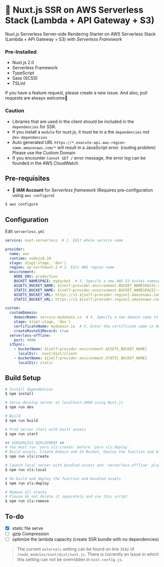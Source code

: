 # 🚀 Nuxt.js SSR on AWS Serverless Stack (Lambda + API Gateway + S3)

Nuxt.js Serverless Server-side Rendering Starter on AWS Serverless Stack (Lambda + API Gateway + S3) with *Serverless Framework*

### Pre-Installed
- Nuxt.js 2.0
- Serverless Framework
- TypeScript
- Sass (SCSS)
- TSLint

If you have a feature request, please create a new issue. And also, pull requests are always welcome🙏

### Caution
- Libraries that are used in the client should be included in the `dependencies` for SSR.
- If you install a `module` for nuxt.js, it must be in a the `dependencies` not `dev-dependencies`
- Auto generated URL `https://*.execute-api.aws-region-name.amazonaws.com/*` will result in a JavaScript error. (routing problem) Please use the Custom Domain
- If you encounter `Cannot GET /` error message, the error log can be founded in the AWS CloudWatch

## Pre-requisites
- 🔑 **IAM Account** for *Serverless framework* (Requires pre-configuration using `aws configure`)

```bash
$ aws configure
```

## Configuration

Edit `serverless.yml`

```yaml
service: nuxt-serverless  # 1. Edit whole service name

provider:
  name: aws
  runtime: nodejs8.10
  stage: ${opt:stage, 'dev'}
  region: ap-northeast-2 # 2. Edit AWS region name
  environment:
    NODE_ENV: production
    BUCKET_NAMESPACE: mybucket  # 3. Specify a new AWS S3 bucket namespace for bundled assets and static assets (should be unique)
    ASSETS_BUCKET_NAME: ${self:provider.environment.BUCKET_NAMESPACE}-assets-${opt:stage, 'dev'}
    STATIC_BUCKET_NAME: ${self:provider.environment.BUCKET_NAMESPACE}-static-${opt:stage, 'dev'}
    ASSETS_BUCKET_URL: https://s3.${self:provider.region}.amazonaws.com/${self:provider.environment.ASSETS_BUCKET_NAME}
    STATIC_BUCKET_URL: https://s3.${self:provider.region}.amazonaws.com/${self:provider.environment.STATIC_BUCKET_NAME}

custom:
  customDomain:
    domainName: service.mydomain.io  # 4. Specify a new domain name to be created
    stage: ${opt:stage, 'dev'}
    certificateName: mydomain.io  # 5. Enter the certificate name in AWS Certificate Manager (us-east-1) for https connection
    createRoute53Record: true
  serverless-offline:
    port: 4000
  s3Sync:
    - bucketName: ${self:provider.environment.ASSETS_BUCKET_NAME}
      localDir: .nuxt/dist/client
    - bucketName: ${self:provider.environment.STATIC_BUCKET_NAME}
      localDir: static
```

## Build Setup

```bash
# Install dependencies
$ npm install

# Serve develop server at localhost:3000 using Nuxt.js
$ npm run dev

# Build
$ npm run build

# Prod server start with built assets
$ npm run start

## SERVERLESS DEPLOYMENT ##
# You must run `yarn sls:create` before `yarn sls:deploy`
# Build assets, Create Domain and S3 Bucket, Deploy the function and bundled assets
$ npm run sls:create

# launch local server with bundled assets and 'serverless-offline' plugin
$ npm run sls:local

# Re-build and deploy the function and bundled assets
$ npm run sls:deploy

# Remove all stacks
# Please do not delete it separately and use this script
$ npm run sls:remove
```

## To-do
- [x] static file serve
- [ ] gzip Compression
- [ ] optimize the lambda capacity (create SSR bundle with no dependencies)
> The current `externals` setting can be found on line `3542` of `/node_modules/nuxt/dist/nuxt.js`. There is currently an issue in which this setting can not be overridden in `nuxt.config.js`.